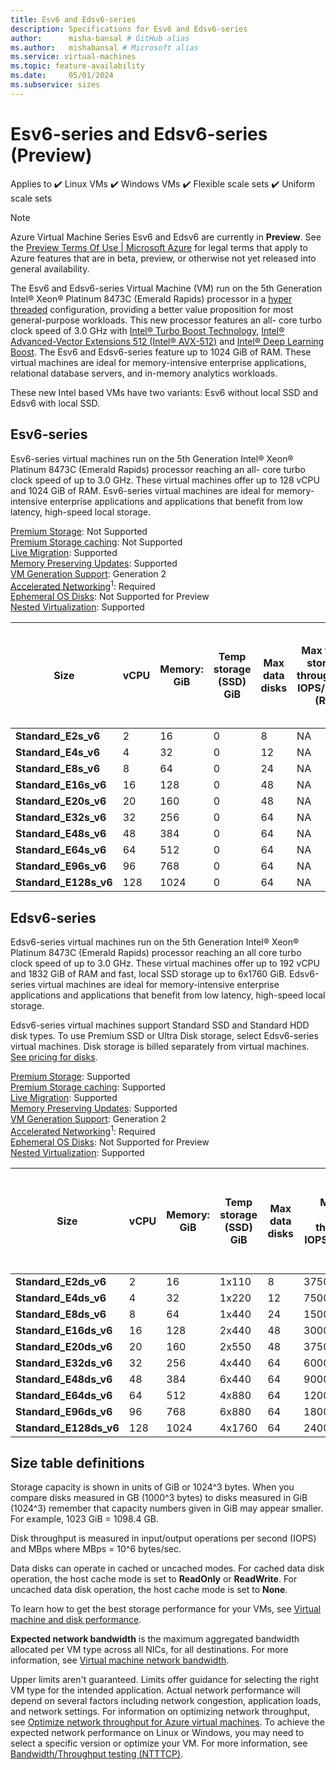 ```yaml
---
title: Esv6 and Edsv6-series
description: Specifications for Esv6 and Edsv6-series
author:      misha-bansal # GitHub alias
ms.author:   mishabansal # Microsoft alias
ms.service: virtual-machines
ms.topic: feature-availability
ms.date:     05/01/2024
ms.subservice: sizes
---
```


# Esv6-series and Edsv6-series (Preview)

Applies to ✔️ Linux VMs ✔️ Windows VMs ✔️ Flexible scale sets ✔️ Uniform scale sets 

>[!NOTE]
>Azure Virtual Machine Series Esv6 and Edsv6 are currently in **Preview**. See the [Preview Terms Of Use | Microsoft Azure](https://azure.microsoft.com/support/legal/preview-supplemental-terms/) for legal terms that apply to Azure features that are in beta, preview, or otherwise not yet released into general availability. 

The Esv6 and Edsv6-series Virtual Machine (VM) run on the 5th Generation Intel® Xeon® Platinum 8473C (Emerald Rapids) processor in a [hyper threaded](https://www.intel.com/content/www/us/en/architecture-and-technology/hyper-threading/hyper-threading-technology.html) configuration, providing a better value proposition for most general-purpose workloads. This new processor features an all- core turbo clock speed of 3.0 GHz with [Intel® Turbo Boost Technology](https://www.intel.com/content/www/us/en/architecture-and-technology/turbo-boost/turbo-boost-technology.html), [Intel® Advanced-Vector Extensions 512 (Intel® AVX-512)](https://www.intel.com/content/www/us/en/architecture-and-technology/avx-512-overview.html) and [Intel® Deep Learning Boost](https://software.intel.com/content/www/us/en/develop/topics/ai/deep-learning-boost.html). The Esv6 and Edsv6-series feature up to 1024 GiB of RAM. These virtual machines are ideal for memory-intensive enterprise applications, relational database servers, and in-memory analytics workloads. 

These new Intel based VMs have two variants: Esv6 without local SSD and Edsv6 with local SSD.

## Esv6-series

Esv6-series virtual machines run on the 5th Generation Intel® Xeon® Platinum 8473C (Emerald Rapids) processor reaching an all- core turbo clock speed of up to 3.0 GHz. These virtual machines offer up to 128 vCPU and 1024 GiB of RAM. Esv6-series virtual machines are ideal for memory-intensive enterprise applications and applications that benefit from low latency, high-speed local storage.

[Premium Storage](https://learn.microsoft.com/azure/virtual-machines/premium-storage-performance): Not Supported<br>[Premium Storage caching](https://learn.microsoft.com/azure/virtual-machines/premium-storage-performance): Not Supported<br>[Live Migration](https://learn.microsoft.com/azure/virtual-machines/maintenance-and-updates): Supported<br>[Memory Preserving Updates](https://learn.microsoft.com/azure/virtual-machines/maintenance-and-updates): Supported<br>[VM Generation Support](https://learn.microsoft.com/azure/virtual-machines/generation-2): Generation 2<br>[Accelerated Networking](https://learn.microsoft.com/azure/virtual-network/create-vm-accelerated-networking-cli)<sup>1</sup>: Required<br>[Ephemeral OS Disks](https://learn.microsoft.com/azure/virtual-machines/ephemeral-os-disks): Not Supported for Preview<br>[Nested Virtualization](https://learn.microsoft.com/virtualization/hyper-v-on-windows/user-guide/nested-virtualization): Supported

| **Size** | **vCPU** | **Memory: GiB** | **Temp storage (SSD) GiB** | **Max data disks** | **Max temp storage throughput: IOPS/MBPS (RR)** | **Max temp storage throughput:  IOPS/MBPS (RW)** | **Max** **uncached Premium SSD and Standard SSD/HDD disk throughput: IOPS/MBps** | **Max burst** **uncached Premium SSD and Standard SSD/HDD disk throughput: IOPS/MBps** | **Max** **uncached Ultra Disk and Premium SSD V2 disk throughput: IOPS/MBps** | **Max burst** **uncached Ultra Disk and Premium SSD V2 disk throughput: IOPS/MBps** | **Max NICs** | **Network bandwidth** |
|---|---|---|---|---|---|---|---|---|---|---|---|---|
| **Standard_E2s_v6** | 2 | 16 | 0 | 8 | NA | NA | 3750/106 | 40000/1250 | 4167/124 | 44444/1463 | 2 | 12500 |
| **Standard_E4s_v6** | 4 | 32 | 0 | 12 | NA | NA | 6400/212 | 40000/1250 | 8333/248 | 52083/1463 | 2 | 12500 |
| **Standard_E8s_v6** | 8 | 64 | 0 | 24 | NA | NA | 12800/424 | 40000/1250 | 16667/496 | 52083/1463 | 4 | 12500 |
| **Standard_E16s_v6** | 16 | 128 | 0 | 48 | NA | NA | 25600/848 | 40000/1250 | 33333/992 | 52083/1463 | 8 | 12500 |
| **Standard_E20s_v6** | 20 | 160 | 0 | 48 | NA | NA | 32000/1060 | 64000/1600 | 41667/1240 | 83333/1872 | 8 | 12500 |
| **Standard_E32s_v6** | 32 | 256 | 0 | 64 | NA | NA | 51200/1696 | 80000/1696 | 66667/1984 | 104167/1984 | 8 | 16000 |
| **Standard_E48s_v6** | 48 | 384 | 0 | 64 | NA | NA | 76800/2544 | 80000/2544 | 100000/2976 | 104167/2976 | 8 | 24000 |
| **Standard_E64s_v6** | 64 | 512 | 0 | 64 | NA | NA | 102400/3392 | 102400/3392 | 133333/3969 | 133333/3969 | 8 | 30000 |
| **Standard_E96s_v6** | 96 | 768 | 0 | 64 | NA | NA | 153600/5088 | 153600/5088 | 200000/5953 | 200000/5953 | 8 | 41000 |
| **Standard_E128s_v6** | 128 | 1024 | 0 | 64 | NA | NA | 204800/6782 | 204800/6782 | 266667/7935 | 266667/7935 | 8 | 54000 |

## Edsv6-series

Edsv6-series virtual machines run on the 5th Generation Intel® Xeon® Platinum 8473C (Emerald Rapids) processor reaching an all core turbo clock speed of up to 3.0 GHz. These virtual machines offer up to 192 vCPU and 1832 GiB of RAM and fast, local SSD storage up to 6x1760 GiB. Edsv6-series virtual machines are ideal for memory-intensive enterprise applications and applications that benefit from low latency, high-speed local storage.

Edsv6-series virtual machines support Standard SSD and Standard HDD disk types. To use Premium SSD or Ultra Disk storage, select Edsv6-series virtual machines. Disk storage is billed separately from virtual machines. [See pricing for disks](https://azure.microsoft.com/pricing/details/managed-disks/).

[Premium Storage](https://learn.microsoft.com/azure/virtual-machines/premium-storage-performance): Supported<br>[Premium Storage caching](https://learn.microsoft.com/azure/virtual-machines/premium-storage-performance): Supported<br>[Live Migration](https://learn.microsoft.com/azure/virtual-machines/maintenance-and-updates): Supported<br>[Memory Preserving Updates](https://learn.microsoft.com/azure/virtual-machines/maintenance-and-updates): Supported<br>[VM Generation Support](https://learn.microsoft.com/azure/virtual-machines/generation-2): Generation 2<br>[Accelerated Networking](https://learn.microsoft.com/azure/virtual-network/create-vm-accelerated-networking-cli)<sup>1</sup>: Required<br>[Ephemeral OS Disks](https://learn.microsoft.com/azure/virtual-machines/ephemeral-os-disks): Not Supported for Preview<br>[Nested Virtualization](https://learn.microsoft.com/virtualization/hyper-v-on-windows/user-guide/nested-virtualization): Supported

| **Size** | **vCPU** | **Memory: GiB** | **Temp storage (SSD) GiB** | **Max data disks** | **Max temp storage throughput: IOPS/MBPS (RR)** | **Max temp storage throughput:  IOPS/MBPS (RW)** | **Max** **uncached Premium SSD and Standard SSD/HDD disk throughput: IOPS/MBps** | **Max burst** **uncached Premium SSD and Standard SSD/HDD disk throughput: IOPS/MBps** | **Max** **uncached Ultra Disk and Premium SSD V2 disk throughput: IOPS/MBps** | **Max burst** **uncached Ultra Disk and Premium SSD V2 disk throughput: IOPS/MBps** | **Max NICs** | **Network bandwidth** |
|---|---|---|---|---|---|---|---|---|---|---|---|---|
| **Standard_E2ds_v6** | 2 | 16 | 1x110 | 8 | 37500/180 | 15000/90 | 3750/106 | 40000/1250 | 4167/124 | 44444/1463 | 2 | 12500 |
| **Standard_E4ds_v6** | 4 | 32 | 1x220 | 12 | 75000/360 | 30000/180 | 6400/212 | 40000/1250 | 8333/248 | 52083/1463 | 2 | 12500 |
| **Standard_E8ds_v6** | 8 | 64 | 1x440 | 24 | 150000/720 | 60000/360 | 12800/424 | 40000/1250 | 16667/496 | 52083/1463 | 4 | 12500 |
| **Standard_E16ds_v6** | 16 | 128 | 2x440 | 48 | 300000/1440 | 120000/720 | 25600/848 | 40000/1250 | 33333/992 | 52083/1463 | 8 | 12500 |
| **Standard_E20ds_v6** | 20 | 160 | 2x550 | 48 | 375000/1800 | 150000/900 | 32000/1060 | 64000/1600 | 41667/1240 | 83333/1872 | 8 | 12500 |
| **Standard_E32ds_v6** | 32 | 256 | 4x440 | 64 | 600000/2880 | 240000/1440 | 51200/1696 | 80000/1696 | 66667/1984 | 104167/1984 | 8 | 16000 |
| **Standard_E48ds_v6** | 48 | 384 | 6x440 | 64 | 900000/4320 | 360000/2160 | 76800/2544 | 80000/2544 | 100000/2976 | 104167/2976 | 8 | 24000 |
| **Standard_E64ds_v6** | 64 | 512 | 4x880 | 64 | 1200000/5760 | 480000/2880 | 102400/3392 | 102400/3392 | 133333/3969 | 133333/3969 | 8 | 30000 |
| **Standard_E96ds_v6** | 96 | 768 | 6x880 | 64 | 1800000/8640 | 720000/4320 | 153600/5088 | 153600/5088 | 200000/5953 | 200000/5953 | 8 | 41000 |
| **Standard_E128ds_v6** | 128 | 1024 | 4x1760 | 64 | 2400000/11520 | 960000/5760 | 204800/6782 | 204800/6782 | 266667/7935 | 266667/7935 | 8 | 54000 |

## Size table definitions

Storage capacity is shown in units of GiB or 1024^3 bytes. When you compare disks measured in GB (1000^3 bytes) to disks measured in GiB (1024^3) remember that capacity numbers given in GiB may appear smaller. For example, 1023 GiB = 1098.4 GB.

Disk throughput is measured in input/output operations per second (IOPS) and MBps where MBps = 10^6 bytes/sec.

Data disks can operate in cached or uncached modes. For cached data disk operation, the host cache mode is set to **ReadOnly** or **ReadWrite**. For uncached data disk operation, the host cache mode is set to **None**.

To learn how to get the best storage performance for your VMs, see [Virtual machine and disk performance](https://learn.microsoft.com/azure/virtual-machines/disks-performance).

**Expected network bandwidth** is the maximum aggregated bandwidth allocated per VM type across all NICs, for all destinations. For more information, see [Virtual machine network bandwidth](https://learn.microsoft.com/azure/virtual-network/virtual-machine-network-throughput).

Upper limits aren't guaranteed. Limits offer guidance for selecting the right VM type for the intended application. Actual network performance will depend on several factors including network congestion, application loads, and network settings. For information on optimizing network throughput, see [Optimize network throughput for Azure virtual machines](https://learn.microsoft.com/azure/virtual-network/virtual-network-optimize-network-bandwidth). To achieve the expected network performance on Linux or Windows, you may need to select a specific version or optimize your VM. For more information, see [Bandwidth/Throughput testing (NTTTCP)](https://learn.microsoft.com/azure/virtual-network/virtual-network-bandwidth-testing).

